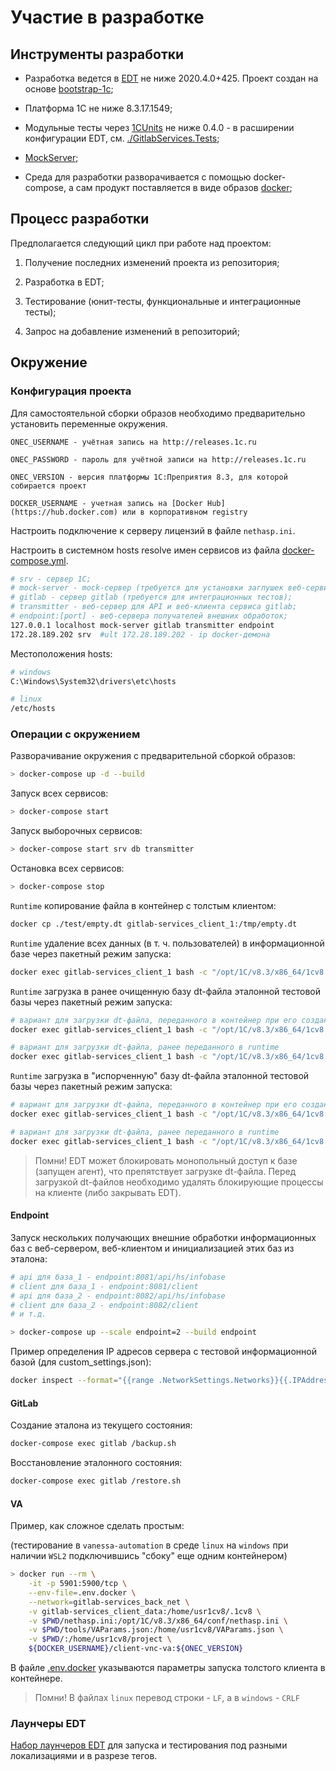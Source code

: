 # Участие в разработке

## Инструменты разработки

* Разработка ведется в [EDT](https://releases.1c.ru/project/DevelopmentTools10) не ниже 2020.4.0+425. Проект создан на основе [bootstrap-1c](https://github.com/astrizhachuk/bootstrap-1c);

* Платформа 1С не ниже 8.3.17.1549;

* Модульные тесты через [1CUnits](https://github.com/DoublesunRUS/ru.capralow.dt.unit.launcher) не ниже 0.4.0 - в расширении конфигурации EDT, см. [./GitlabServices.Tests](./GitlabServices.Tests);

* [MockServer](https://www.mock-server.com/#what-is-mockserver);

* Среда для разработки разворачивается с помощью docker-compose, а сам продукт поставляется в виде образов [docker](https://www.docker.com);

## Процесс разработки

Предполагается следующий цикл при работе над проектом:

1. Получение последних изменений проекта из репозитория;

2. Разработка в EDT;

3. Тестирование (юнит-тесты, функциональные и интеграционные тесты);

4. Запрос на добавление изменений в репозиторий;

## Окружение

### Конфигурация проекта

Для самостоятельной сборки образов необходимо предварительно установить переменные окружения.

```text
ONEC_USERNAME - учётная запись на http://releases.1c.ru

ONEC_PASSWORD - пароль для учётной записи на http://releases.1c.ru

ONEC_VERSION - версия платформы 1С:Преприятия 8.3, для которой собирается проект

DOCKER_USERNAME - учетная запись на [Docker Hub](https://hub.docker.com) или в корпоративном registry
```

Настроить подключение к серверу лицензий в файле `nethasp.ini`.

Настроить в системном hosts resolve имен сервисов из файла [docker-compose.yml](./docker-compose.yml).

```bash
# srv - сервер 1С;
# mock-server - mock-сервер (требуется для установки заглушек веб-сервисов);
# gitlab - сервер gitlab (требуется для интеграционных тестов);
# transmitter - веб-сервер для API и веб-клиента сервиса gitlab;
# endpoint:[port] - веб-сервера получателей внешних обработок;
127.0.0.1 localhost mock-server gitlab transmitter endpoint
172.28.189.202 srv  #ult 172.28.189.202 - ip docker-демона
```

Местоположения hosts:

```bash
# windows
C:\Windows\System32\drivers\etc\hosts

# linux
/etc/hosts
```

### Операции с окружением

Разворачивание окружения с предварительной сборкой образов:

```bash
> docker-compose up -d --build
```

Запуск всех сервисов:

```bash
> docker-compose start
```

Запуск выборочных сервисов:

```bash
> docker-compose start srv db transmitter
```

Остановка всех сервисов:

```bash
> docker-compose stop
```

```Runtime``` копирование файла в контейнер с толстым клиентом:

```bash
docker cp ./test/empty.dt gitlab-services_client_1:/tmp/empty.dt
```

```Runtime``` удаление всех данных (в т. ч. пользователей) в информационной базе через пакетный режим запуска:

```bash
docker exec gitlab-services_client_1 bash -c "/opt/1C/v8.3/x86_64/1cv8 DESIGNER /S 'srv\gitlabServices' /N'Администратор' /EraseData /DisableStartupDialogs"
```

```Runtime``` загрузка в ранее очищенную базу dt-файла эталонной тестовой базы через пакетный режим запуска:

```bash
# вариант для загрузки dt-файла, переданного в контейнер при его создании
docker exec gitlab-services_client_1 bash -c "/opt/1C/v8.3/x86_64/1cv8 DESIGNER /S 'srv\gitlabServices' /RestoreIB /home/usr1cv8/empty.dt /DisableStartupDialogs"

# вариант для загрузки dt-файла, ранее переданного в runtime
docker exec gitlab-services_client_1 bash -c "/opt/1C/v8.3/x86_64/1cv8 DESIGNER /S 'srv\gitlabServices' /RestoreIB /tmp/empty.dt /DisableStartupDialogs"
```

```Runtime``` загрузка в "испорченную" базу dt-файла эталонной тестовой базы через пакетный режим запуска:

```bash
# вариант для загрузки dt-файла, переданного в контейнер при его создании
docker exec gitlab-services_client_1 bash -c "/opt/1C/v8.3/x86_64/1cv8 DESIGNER /S 'srv\gitlabServices' /N'Администратор' /RestoreIB /home/usr1cv8/empty.dt /DisableStartupDialogs"

# вариант для загрузки dt-файла, ранее переданного в runtime
docker exec gitlab-services_client_1 bash -c "/opt/1C/v8.3/x86_64/1cv8 DESIGNER /S 'srv\gitlabServices' /N'Администратор' /RestoreIB /tmp/empty.dt /DisableStartupDialogs"
```

> Помни! EDT может блокировать монопольный доступ к базе (запущен агент), что препятствует загрузке dt-файла. Перед загрузкой dt-файлов необходимо удалять блокирующие процессы на клиенте (либо закрывать EDT).

#### Endpoint

Запуск нескольких получающих внешние обработки информационных баз с веб-сервером, веб-клиентом и инициализацией этих баз из эталона:

```bash
# api для база_1 - endpoint:8081/api/hs/infobase
# client для база_1 - endpoint:8081/client
# api для база_2 - endpoint:8082/api/hs/infobase
# client для база_2 - endpoint:8082/client
# и т.д.

> docker-compose up --scale endpoint=2 --build endpoint
```

Пример определения IP адресов сервера с тестовой информационной базой (для custom_settings.json):

```bash
docker inspect --format="{{range .NetworkSettings.Networks}}{{.IPAddress}}{{end}}" gitlab-services_endpoint_1 gitlab-services_endpoint_2
```

#### GitLab

Создание эталона из текущего состояния:

```bash
docker-compose exec gitlab /backup.sh
```

Восстановление эталонного состояния:

```bash
docker-compose exec gitlab /restore.sh
```

#### VA

Пример, как сложное сделать простым:

(тестирование в ```vanessa-automation```  в среде ```linux``` на ```windows``` при наличии ```WSL2``` подключившись "сбоку" еще одним контейнером)

```bash
> docker run --rm \
    -it -p 5901:5900/tcp \
    --env-file=.env.docker \
    --network=gitlab-services_back_net \
    -v gitlab-services_client_data:/home/usr1cv8/.1cv8 \
    -v $PWD/nethasp.ini:/opt/1C/v8.3/x86_64/conf/nethasp.ini \
    -v $PWD/tools/VAParams.json:/home/usr1cv8/VAParams.json \
    -v $PWD/:/home/usr1cv8/project \
    ${DOCKER_USERNAME}/client-vnc-va:${ONEC_VERSION}

```

В файле [.env.docker](./.env.docker) указываются параметры запуска толстого клиента в контейнере.

> Помни! В файлах ```linux``` перевод строки - ```LF```, а в ```windows``` - ```CRLF```

### Лаунчеры EDT

[Набор лаунчеров EDT](./tools/edt/) для запуска и тестирования под разными локализациями и в разрезе тегов.
